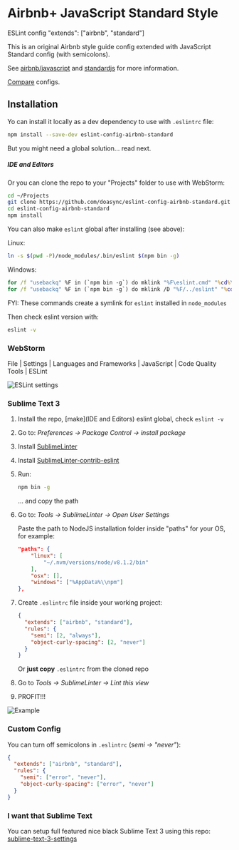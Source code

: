 # Airbnb+ JavaScript Standard Style

ESLint config "extends": ["airbnb", "standard"]

This is an original Airbnb style guide config extended with JavaScript Standard config (with semicolons).

See [airbnb/javascript] and [standardjs] for more information.

[Compare] configs.

[airbnb/javascript]: https://github.com/airbnb/javascript
[standardjs]: https://standardjs.com/
[Compare]: https://npmcompare.com/compare/eslint-config-airbnb,standard

## Installation

Yo can install it locally as a dev dependency to use with `.eslintrc` file:

```bash
npm install --save-dev eslint-config-airbnb-standard
```

But you might need a global solution... read next.

##### IDE and Editors

Or you can clone the repo to your "Projects" folder to use with WebStorm:

```bash
cd ~/Projects
git clone https://github.com/doasync/eslint-config-airbnb-standard.git
cd eslint-config-airbnb-standard
npm install
```

You can also make `eslint` global after installing (see above):

Linux:
```bash
ln -s $(pwd -P)/node_modules/.bin/eslint $(npm bin -g)
```

Windows:
```cmd
for /f "usebackq" %F in (`npm bin -g`) do mklink "%F\eslint.cmd" "%cd%\node_modules\.bin\eslint.cmd"
for /f "usebackq" %F in (`npm bin -g`) do mklink /D "%F/../eslint" "%cd%/node_modules/eslint"
```

FYI: These commands create a symlink for `eslint` installed in `node_modules`

Then check eslint version with:
```bash
eslint -v
```

### WebStorm

File | Settings | Languages and Frameworks | JavaScript | Code Quality Tools | ESLint

![ESLint settings](http://i.imgur.com/zqbsG0p.png)

### Sublime Text 3

1. Install the repo, [make](IDE and Editors) eslint global, check `eslint -v`

2. Go to: *Preferences -> Package Control -> install package*

3. Install [SublimeLinter](https://packagecontrol.io/packages/SublimeLinter)

4. Install [SublimeLinter-contrib-eslint](https://packagecontrol.io/packages/SublimeLinter-contrib-eslint)

5. Run:
    ```bash
    npm bin -g
    ```
    ... and copy the path
6. Go to: *Tools -> SublimeLinter -> Open User Settings*

   Paste the path to NodeJS installation folder inside "paths" for your OS, for example:
    ```json
    "paths": {
        "linux": [
            "~/.nvm/versions/node/v8.1.2/bin"
        ],
        "osx": [],
        "windows": ["%AppData%\\npm"]
    },
    ```
7. Create `.eslintrc` file inside your working project:
    ```json
    {
      "extends": ["airbnb", "standard"],
      "rules": {
        "semi": [2, "always"],
        "object-curly-spacing": [2, "never"]
      }
    }
    ```
    Or **just copy** `.eslintrc` from the cloned repo

8. Go to *Tools -> SublimeLinter -> Lint this view*

9. PROFIT!!!

![Example](http://i.imgur.com/wRwDALx.png)

### Custom Config

You can turn off semicolons in `.eslintrc` (*semi -> "never"*):

```json
{
  "extends": ["airbnb", "standard"],
  "rules": {
    "semi": ["error", "never"],
    "object-curly-spacing": ["error", "never"]
  }
}
```
### I want that Sublime Text

You can setup full featured nice black Sublime Text 3 using this repo: [sublime-text-3-settings](https://github.com/doasync/sublime-text-3-settings)
